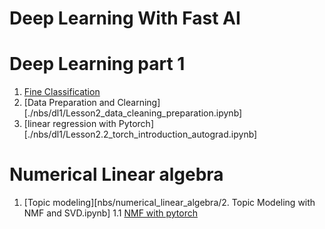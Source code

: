 # Deep Learning With Fast AI #

# Deep Learning part 1
1. [Fine Classification](./nbs/dl1/Lesson1_Baseball_Cricket.ipynb)
2. [Data Preparation and Clearning][./nbs/dl1/Lesson2_data_cleaning_preparation.ipynb]
2. [linear regression with Pytorch][./nbs/dl1/Lesson2.2_torch_introduction_autograd.ipynb]

# Numerical Linear algebra

1. [Topic modeling][nbs/numerical_linear_algebra/2. Topic Modeling with NMF
   and SVD.ipynb]
1.1 [NMF with
pytorch](./nbs/numerical_linear_algebra/Lesson2_Application_NMF_numpy_torch.ipynb)
